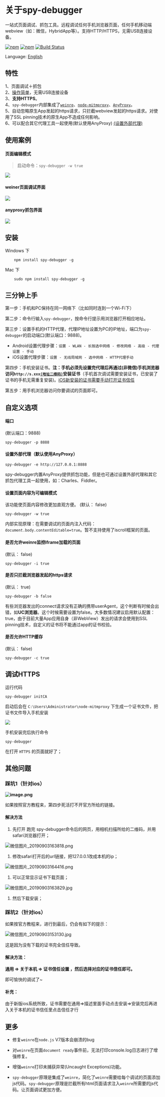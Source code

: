 关于spy-debugger
==========
一站式页面调试、抓包工具。远程调试任何手机浏览器页面，任何手机移动端webview（如：微信，HybridApp等）。支持HTTP/HTTPS，无需USB连接设备。  

[![npm](https://img.shields.io/npm/v/spy-debugger.svg)](https://www.npmjs.com/package/spy-debugger)
[![npm](https://img.shields.io/npm/dt/spy-debugger.svg)](https://www.npmjs.com/package/spy-debugger)
[![Build Status](https://travis-ci.org/wuchangming/spy-debugger.svg?branch=master)](https://travis-ci.org/wuchangming/spy-debugger)  

Language: [English](README_EN.md)

特性
------------
>  
1、页面调试＋抓包  
2、[操作简单](#三分钟上手)，无需USB连接设备   
3、**支持HTTPS**。  
4、`spy-debugger`内部集成了[`weinre`](http://people.apache.org/~pmuellr/weinre/docs/latest/)、[`node-mitmproxy`](https://github.com/wuchangming/node-mitmproxy)、[`AnyProxy`](https://github.com/alibaba/anyproxy)。  
5、自动忽略原生App发起的https请求，只拦截webview发起的https请求。对使用了SSL pinning技术的原生App不造成任何影响。  
6、可以配合其它代理工具一起使用(默认使用AnyProxy) [(设置外部代理)](#设置外部代理默认使用anyproxy)  


使用案例
------------
#### 页面编辑模式
>  启动命令：`spy-debugger -w true`  

![](https://cdn.jsdelivr.net/gh/xianzou/static_files@master/images/spy-debugger-w.gif) 

#### weiner页面调试界面


![](https://cdn.jsdelivr.net/gh/xianzou/static_files@master/images/demo.png) 

#### anyproxy抓包界面

![](https://cdn.jsdelivr.net/gh/xianzou/static_files@master/images/AnyProxy.png) 




安装
------------
Windows 下
```
    npm install spy-debugger -g
```

Mac 下
```
    sudo npm install spy-debugger -g
```

## 三分钟上手
>  
第一步：手机和PC保持在同一网络下（比如同时连到一个Wi-Fi下）
>  
第二步：命令行输入`spy-debugger`，按命令行提示用浏览器打开相应地址。
>  
第三步：设置手机的HTTP代理，代理IP地址设置为PC的IP地址，端口为`spy-debugger`的启动端口(默认端口：9888)。
- Android设置代理步骤：`设置 - WLAN - 长按选中网络 - 修改网络 - 高级 - 代理设置 - 手动`  
- iOS设置代理步骤：`设置 - 无线局域网 - 选中网络 - HTTP代理手动`  
>  
第四步：手机安装证书。**注：手机必须先设置完代理后再通过(非微信)手机浏览器访问`http://s.xxx`[`(地址二维码)`](demo/img/QRCodeForCert.png)安装证书**（手机首次调试需要安装证书，已安装了证书的手机无需重复安装)。[iOS新安装的证书需要手动打开证书信任](https://github.com/wuchangming/spy-debugger/issues/42)
>  
第五步：用手机浏览器访问你要调试的页面即可。

自定义选项
------------
#### 端口
>  
(默认端口：9888)
```
spy-debugger -p 8888
```

#### 设置外部代理（默认使用AnyProxy）
>  
```
spy-debugger -e http://127.0.0.1:8888
```
spy-debugger内置AnyProxy提供抓包功能，但是也可通过设置外部代理和其它抓包代理工具一起使用，如：Charles、Fiddler。

#### 设置页面内容为可编辑模式
>  
该功能使页面内容修改更加直观方便。
(默认： false)
```
spy-debugger -w true
```
内部实现原理：在需要调试的页面内注入代码：`document.body.contentEditable=true`。暂不支持使用了iscroll框架的页面。

#### 是否允许weinre监控iframe加载的页面
>  
(默认： false)
```
spy-debugger -i true
```

#### 是否只拦截浏览器发起的https请求
>  
(默认： true)
```
spy-debugger -b false
```
有些浏览器发出的connect请求没有正确的携带userAgent，这个判断有时候会出错，如**UC浏览器**。这个时候需要设置为false。大多数情况建议启用默认配置：true，由于目前大量App应用自身（非WebView）发出的请求会使用到SSL pinning技术，自定义的证书将不能通过app的证书校验。

#### 是否允许HTTP缓存
>  
(默认： false)
```
spy-debugger -c true
```



## 调试HTTPS

运行代码

```JS
spy-debugger initCA
```

启动后会在 `C:\Users\Administrator\node-mitmproxy` 下生成一个证书文件，把证书文件导入手机安装

![](https://cdn.jsdelivr.net/gh/xianzou/static_files@master/images/ccc.png) 

手机安装完后执行命令

```JS
spy-debugger
```

在打开 `HTTPS` 的页面就好了；

## 其他问题

### 踩坑1（针对ios）

**![image.png](https://cdn.jsdelivr.net/gh/xianzou/static_files@master/images/1567495382520-d6b663c9-272c-4ee8-b783-8354bab41088.png)**

如果按照官方教程来，第四步死活打不开官方所给的链接。

#### 解决方法

1. 先打开 跑完 spy-debugger命令后的网页，用相机扫描所给的二维码，并用safari浏览器打开；



![微信图片_20190903163818.png](https://cdn.jsdelivr.net/gh/xianzou/static_files@master/images/1567500116590-4b3b70a0-f5f7-4b93-98cf-40860950ce2e.png)  



1. 修改safari打开后的url链接，把127.0.0.1改成本机的ip；



![微信图片_20190903164416.png](https://cdn.jsdelivr.net/gh/xianzou/static_files@master/images/1567500270646-f8b2a155-29b2-4f38-90ab-68b893991811.png)  



1. 可以正常显示证书下载页面；



![微信图片_20190903163829.jpg](https://cdn.jsdelivr.net/gh/xianzou/static_files@master/images/1567500327719-173c89c4-759c-49cd-96c4-d94cd2c62c4b.jpeg)  

1. 然后下载安装；

### 踩坑2（针对ios）

如果按官方教程来，进行到最后，仍会有如下的提示：

![微信图片_20190903153130.jpg](https://cdn.jsdelivr.net/gh/xianzou/static_files@master/images/1567495907856-16aac12b-f0da-4b69-926c-63f2892f6191.jpeg) 

这是因为没有下载的证书完全信任导致。

#### 解决方法：

**通用 => 关于本机 => 证书信任设置 ，然后选择对应的证书信任即可。**

即可愉快的调试了~

#### 补充：

由于新版ios系统所致，证书需要在通用=>描述里面手动点击安装=>安装完后再进入关于本机的证书信任里点击信任才行



更多
------------

- 修复`weinre`在`node.js` V7版本会崩溃的bug

- 对`weinre`在页面`document ready`事件前，无法打印console.log日志进行了增强修复。

- 增强`weinre`打印未捕获异常(Uncaught Exceptions)功能。

- `spy-debugger`原理是集成了`weinre`，简化了`weinre`需要给每个调试的页面添加js代码。`spy-debugger`原理是拦截所有html页面请求注入`weinre`所需要的js代码。让页面调试更加方便。
